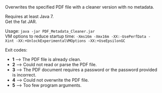 Overwrites the specified PDF file with a cleaner version with no metadata.

Requires at least Java 7.  
Get the fat JAR.

Usage: `java -jar PDF_Metadata_Cleaner.jar`  
VM options to reduce startup time: `-Xms16m -Xmx16m -XX:-UsePerfData -Xint -XX:+UnlockExperimentalVMOptions -XX:+UseEpsilonGC`

Exit codes:
- **1** ⟶ The PDF file is already clean.
- **2** ⟶ Could not read or parse the PDF file.
- **3** ⟶ The PDF document requires a password or the password provided is incorrect.
- **4** ⟶ Could not overwrite the PDF file.
- **5** ⟶ Too few program arguments.
